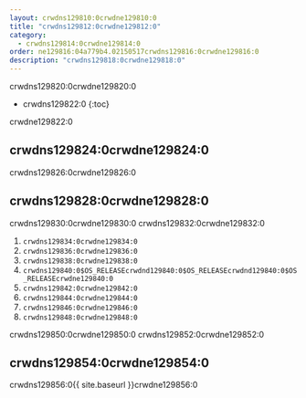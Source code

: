 ```yaml
---
layout: crwdns129810:0crwdne129810:0
title: "crwdns129812:0crwdne129812:0"
category:
  - crwdns129814:0crwdne129814:0
order: ne129816:04a779b4.02150517crwdns129816:0crwdne129816:0
description: "crwdns129818:0crwdne129818:0"
---
```

crwdns129820:0crwdne129820:0

* crwdns129822:0 
{:toc}

crwdne129822:0

## crwdns129824:0crwdne129824:0

crwdns129826:0crwdne129826:0

## crwdns129828:0crwdne129828:0

crwdns129830:0crwdne129830:0 crwdns129832:0crwdne129832:0

1. `crwdns129834:0crwdne129834:0` 
2. `crwdns129836:0crwdne129836:0`
3. `crwdns129838:0crwdne129838:0`
4. `crwdns129840:0$OS_RELEASEcrwdnd129840:0$OS_RELEASEcrwdnd129840:0$OS_RELEASEcrwdne129840:0`
5. `crwdns129842:0crwdne129842:0`
6. `crwdns129844:0crwdne129844:0`
7. `crwdns129846:0crwdne129846:0`
8. `crwdns129848:0crwdne129848:0`

crwdns129850:0crwdne129850:0 crwdns129852:0crwdne129852:0

## crwdns129854:0crwdne129854:0

crwdns129856:0{{ site.baseurl }}crwdne129856:0